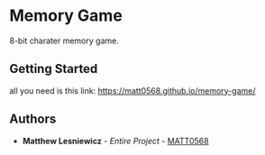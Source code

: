 # Memory Game

8-bit charater memory game.

## Getting Started

all you need is this link: https://matt0568.github.io/memory-game/

## Authors

* **Matthew Lesniewicz** - *Entire Project* - [MATT0568](https://github.com/MATT0568)
